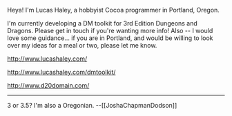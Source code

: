Heya! I'm Lucas Haley, a hobbyist Cocoa programmer in Portland, Oregon.

I'm currently developing a DM toolkit for 3rd Edition Dungeons and Dragons. Please get in touch if you're wanting more info! Also -- I would love some guidance... if you are in Portland, and would be willing to look over my ideas for a meal or two, please let me know.

http://www.lucashaley.com/

http://www.lucashaley.com/dmtoolkit/

http://www.d20domain.com/


----
3 or 3.5? I'm also a Oregonian. --[[JoshaChapmanDodson]]